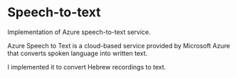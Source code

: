 # Speech-to-text

Implementation of Azure speech-to-text service.


Azure Speech to Text is a cloud-based service provided by Microsoft Azure that converts spoken language into written text. 


I implemented it to convert Hebrew recordings to text.
